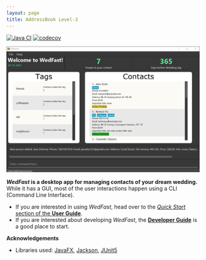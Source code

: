 ```yaml
---
layout: page
title: AddressBook Level-3
---
```


[![Java CI](https://github.com/AY2122S1-CS2103T-W10-4/tp/actions/workflows/gradle.yml/badge.svg)](https://github.com/AY2122S1-CS2103T-W10-4/tp/actions/workflows/gradle.yml)
[![codecov](https://codecov.io/gh/AY2122S1-CS2103T-W10-4/tp/branch/master/graph/badge.svg?token=IE3JNCJLCS)](https://codecov.io/gh/AY2122S1-CS2103T-W10-4/tp)

![Ui](images/Ui.png)

**_WedFast_ is a desktop app for managing contacts of your dream wedding.** While it has a GUI, most of the user interactions happen using a CLI (Command Line Interface).

* If you are interested in using _WedFast_, head over to the [_Quick Start_ section of the **User Guide**](UserGuide.html#quick-start).
* If you are interested about developing _WedFast_, the [**Developer Guide**](DeveloperGuide.html) is a good place to start.


**Acknowledgements**

* Libraries used: [JavaFX](https://openjfx.io/), [Jackson](https://github.com/FasterXML/jackson), [JUnit5](https://github.com/junit-team/junit5)
